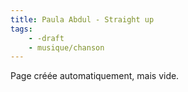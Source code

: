 ```yaml
---
title: Paula Abdul - Straight up
tags:
    - -draft
    - musique/chanson
---
```


Page créée automatiquement, mais vide.
